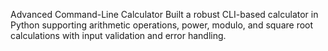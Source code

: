 Advanced Command-Line Calculator
Built a robust CLI-based calculator in Python supporting arithmetic operations, 
power, modulo, and square root calculations with input validation and error handling.

